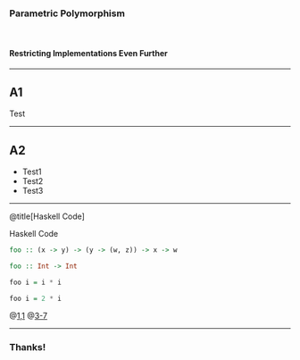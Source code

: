 ### Parametric Polymorphism

<br />

#### Restricting Implementations Even Further

---

## A1

Test

---

## A2

- Test1
- Test2
- Test3

---

@title[Haskell Code]

<p><span class="slide-title">Haskell Code</span></p>

```haskell
foo :: (x -> y) -> (y -> (w, z)) -> x -> w

foo :: Int -> Int

foo i = i * i

foo i = 2 * i
```

@[1,1](Test1)
@[3-7](Test2)

---

### Thanks!
